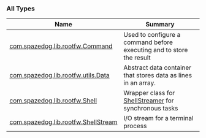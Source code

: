 

### All Types

| Name | Summary |
|---|---|
| [com.spazedog.lib.rootfw.Command](../com.spazedog.lib.rootfw/-command/index.md) | Used to configure a command before executing and to store the result |
| [com.spazedog.lib.rootfw.utils.Data](../com.spazedog.lib.rootfw.utils/-data/index.md) | Abstract data container that stores data as lines in an array. |
| [com.spazedog.lib.rootfw.Shell](../com.spazedog.lib.rootfw/-shell/index.md) | Wrapper class for [ShellStreamer](#) for synchronous tasks |
| [com.spazedog.lib.rootfw.ShellStream](../com.spazedog.lib.rootfw/-shell-stream/index.md) | I/O stream for a terminal process |
